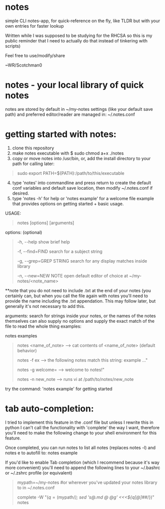 # notes
simple CLI notes-app, for quick-reference on the fly, like TLDR but with your own entries for faster lookup

Written while I was supposed to be studying for the RHCSA so this is my public reminder that I need to actually do that instead of tinkering with scripts)

Feel free to use/modify/share

~WR/Scotchman0


# notes - your local library of quick notes
 
notes are stored by default in ~/my-notes 
settings (like your default save path) and preferred editor/reader are managed in: ~/.notes.conf

# getting started with notes: 
1. clone this repository
2. make notes executable with $ sudo chmod a+x ./notes
3. copy or move notes into /usr/bin, or, add the install directory to your path for calling later:
> sudo export PATH=${PATH}:/path/to/this/executable
4. type 'notes' into commandline and press return to create the default conf variables and default save location, then modify ~/.notes.conf if desired. 
5. type 'notes -h' for help or 'notes example' for a welcome file example that provides options on getting started + basic usage.

USAGE:

> notes [options] [arguments]
 
options: (optional)
> -h, --help                show brief help
> 
> -f, --find=FIND           search for a subject string
> 
> -g, --grep=GREP STRING    search for any display matches inside library
> 
> -n, --new=NEW NOTE open default editor of choice at ~/my-notes/<note_name>

**note that you do not need to include .txt at the end of your notes (you certainly can, but when you call the file again with notes you'll need to provide the name including the .txt appendation. This may follow later, but generally it's not necessary to add this.
 
arguments:
search for strings inside your notes, or the names of the notes themselves
can also supply no options and supply the exact match of the file to read the whole thing
examples:
 
notes examples
> notes <name_of_note> --> cat contents of <name_of_note> (default behavior)
>
> notes -f ex --> the following notes match this string: example ..." 
> 
> notes -g welcome= --> welcome to notes!"
> 
> notes -n new_note --> runs vi at /path/to/notes/new_note

try the command: 'notes example' for getting started




# tab auto-completion:

I tried to implement this feature in the .conf file but unless I rewrite this in python I can't call the functionality with 'complete' the way I want,
therefore you'll need to make the following change to your shell environment for this feature.

Once completed, you can run notes <tab> to list all notes (replaces notes -l) and notes e<tab> to autofill to: notes example

If you'd like to enable Tab completion (which I recommend because it's way more convenient)
you'll need to append the following lines to your ~/.bashrc or ~/.zshrc profile (or equivalent)

> mypath=~/my-notes #or wherever you've updated your notes library to in ~/.notes.conf
> 
> complete -W "$(q=($mypath/*); sed 's@\.md @ @g' <<<${q[@]##*/})" notes

